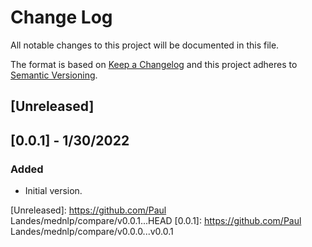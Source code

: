 # Change Log
All notable changes to this project will be documented in this file.

The format is based on [Keep a Changelog](http://keepachangelog.com/)
and this project adheres to [Semantic Versioning](http://semver.org/).


## [Unreleased]


## [0.0.1] - 1/30/2022
### Added
- Initial version.


<!-- links -->
[Unreleased]: https://github.com/Paul Landes/mednlp/compare/v0.0.1...HEAD
[0.0.1]: https://github.com/Paul Landes/mednlp/compare/v0.0.0...v0.0.1
